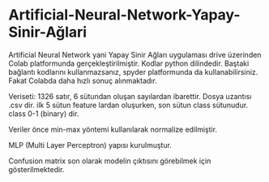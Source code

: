 # Artificial-Neural-Network-Yapay-Sinir-Ağlari

Artificial Neural Network yani Yapay Sinir Ağları uygulaması drive üzerinden Colab platformunda gerçekleştirilmiştir.
Kodlar python dilindedir. Baştaki bağlantı kodlarını kullanmazsanız, spyder platformunda da kullanabilirsiniz. Fakat Colabda daha hızlı sonuç alınmaktadır.

Veriseti: 1326 satır, 6 sütundan oluşan sayılardan ibarettir. Dosya uzantısı  .csv dir.
ilk 5 sütun feature lardan oluşurken, son sütun class sütunudur. class 0-1 (binary) dir.

Veriler önce min-max yöntemi kullanılarak normalize edilmiştir. 

MLP (Multi Layer Perceptron) yapısı kurulmuştur. 

Confusion matrix son olarak modelin çıktısını görebilmek için gösterilmektedir.
